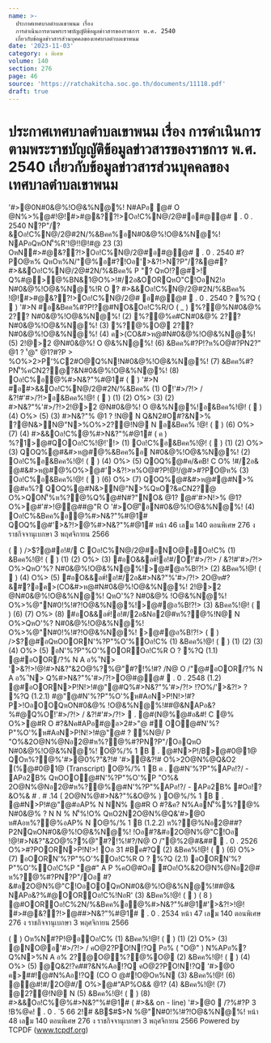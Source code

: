 ```yaml
---
name: >-
  ประกาศเทศบาลตำบลเขาพนม เรื่อง
  การดำเนินการตามพระราชบัญญัติข้อมูลข่าวสารของราชการ พ.ศ. 2540
  เกี่ยวกับข้อมูลข่าวสารส่วนบุคคลของเทศบาลตำบลเขาพนม
date: '2023-11-03'
category: ง พิเศษ
volume: 140
section: 276
page: 46
source: 'https://ratchakitcha.soc.go.th/documents/11118.pdf'
draft: true
---
```


# ประกาศเทศบาลตำบลเขาพนม เรื่อง การดำเนินการตามพระราชบัญญัติข้อมูลข่าวสารของราชการ พ.ศ. 2540 เกี่ยวกับข้อมูลข่าวสารส่วนบุคคลของเทศบาลตำบลเขาพนม

'#>@0N#0&@%!O@&%N@%! N#APอ @# O @N%>%@#!@!#>#@&??!>Oอ!C%N@/2@#อ#@@#  . 0 . 2540 N?P"/?&Oอ!C%N@/2@#2N/%&Bคค%อN#0&@%!O@&%N@%! NAPอQหON'็%R'!@!!@!#@ 23 (3) OหN#>#@&??!>Oอ!C%N@/2@#อ#@@#  . 0 . 2540 #?PO@ห% QหOห%N/"@%อ#?!Oอ'>&?!>N?P"/?&@#? #>&&Oอ!C%N@/2@#2N/%&Bคค% P "? QหO!?@#>!์ Q%#@>@%BN&1@O%>!#/2อ&OORQหO"C!OอN2!อ N#0&@%!O@&%N@%!R O ? #>&&Oอ!C%N@/2@#2N/%&Bคค% !@!#>#@&??!>Oอ!C%N@/2@# อ#@@#  . 0 . 2540 ? %?Q (  ) '#>N #อ&Bคค%#?P!?@#NO&Oอ!C%R/O ( _ ) %?@%N#0&@% 2?? N#0&@%!O@&%N@%! (2) %?@%ค#CN#0&@% 2?? N#0&@%!O@&%N@%! (3) %?@%O@ 2?? N#0&@%!O@&%N@%! (4) ค>(CO&#>ห@#N#0&@%!O@&%N@%! (5) 2!@>2 @N#0&@%! O @&%N@%! (6) &Bคค%#?P!?ห%O@#?PN2?" @1 ? '้@" @1?#?P > %O%>2>P'%C2#O@Q%N!N#0&@%!O@&%N@%! (7) &Bคค%#?PN'็%คCN2?@?&N#0&@%!O@&%N@%! (8) Oอ!C%อ@%#>N&?"%#@1# (  ) '#>N #อ#>&&Oอ!C%N@/2@#2N/%&Bคค% (1) O้!'#>/?!> / &?!#'#>/?!>อ&Bคค%!@! (  ) (1) (2) O%> (3) (2) #>N&?"%'#>/?!>2!@>2 @N#0&@%! O @&%N@%!อ&Bคค%!@! (  ) (4) O%> (5) (3) #>N&?"% @1 ? !N@ N Q&N2#O#?&N>% ?@N&>N@"N>%O%>2?@!N@ N อ&Bคค% !@! (  ) (6) O%> (7) (4) #>&&Oอ!C%@%#>N&?"%#@1# ( ค ) %?1>@#QOOอ!C%!@!'!> (1) Oอ!C%อ&Bคค%!@! (  ) (1) (2) O%> (3) QOQ%@#&#>ห@#@%&Bคค%อ N#0&@%!O@&%N@%! (2) Oอ!C%อ&Bคค%!@! (  ) (4) O%> (5) QOQ%@#ค/&คB! C O% !#/2อ& @#&#>ห@#@%O%>@#'>&?!>ห%O@#?P!@!/@#>#?PO@ห% (3) Oอ!C%อ&Bคค%!@! (  ) (6) O%> (7) QOQ%@#&#>ห@#@#N>% @#ค%? QOQ%@#N&>N@"N>%QหO?&คCN2?@ O%>QON'็%ห%?@%Q%@#N#?"NO& @1? @#'#>N!>% @1? O%>@#'#>!@@##@"R O '#>O@'ีอN#0&@%!O@&%N@%! (4) Oอ!C%&Bคค%อ@%#>N&?"%#@1# QOQ%@#'>&?!>@%#>N&?"%#@1# หน้า 46 เลม 140 ตอนพิเศษ 276 ง ราชกิจจานุเบกษา 3 พฤศจิกายน 2566

(  ) />$?@#อ!#/ C Oอ!C%N@/2@#อNO@อOอ!C% (1) &Bคค%!@! (  ) (1) (2) O%> (3) #อO&&อ#์!อ!#/O้!'#>/?!> / &?!#'#>/?!> O%>QหO'%? N#0&@%!O@&%N@%!>@#@อ%B!?!> (2) &Bคค%!@! (  ) (4) O%> (5) #อO&&อ#์!อ!#/2อ&#>N&?"%'#>/?!> 2O@ห#?&#?อค>(CO&#>ห@#N#0&@%!O@&%N@%! 2!@>2 @N#0&@%!O@&%N@%! QหO'%? N#0&@% !O@&%N@%! O%>%@"N#0!%!#?!O@&%N@%!>@#@อ%B!?!> (3) &Bคค%!@! (  ) (6) (7) O%> (8) #อO&&อ#์!อ!#/2อ&Nอ2@#ห%?@%!N@ N O%>QหO'%? N#0&@%!O@&%N@%! O%>%@"N#0!%!#?!O@&%N@%! >@#@อ%B!?!> (  ) />$?@#อQหOOORN'%?P"%O'%Oอ!C% (1) &Bคค%!@! (  ) (1) (2) (3) (4) O%> (5) อN'%?P"%O'%OOROอ!C%R O ? %?Q (1.1) @#อOOR/?% N A อ% 'ีN> '>&?!>!@!#>N&?"&2O@%?%@"#?!%!#? /N@ O /"@#อOOR/?% N A อ% 'ีN> Q%#>N&?"%'#>/?!>O@#@@#  . 0 . 2548 (1.2) @#อOORN>P!N!>!#@"@#Q%#>N&?"%'#>/?!> !?O%/'>&?!> ? %?Q (1.2.1) #@"@#N'%?P"%O'%ห#AอN>P!N!>!#?P>!OอOOQหON#0&@% !O@&%N@%!##@&NAPอ&?%#@Q%O้!'#>/?!> / &?!#'#>/?!>  . @#(N@%@#อ&#! C @% O%>@#R O #?&Nค#APอ#@อ>2#>"@ #์ OO@#N'%?P"%O'%ห#AอN>P!N!>!#@"@# ? %N@/ P "O%&2O@N%@Nอ2@#ห%?@%#?PN?P"/OอQหO N#0&@%!O@&%N@%! O@%/% 1 B  . @#N>P!/B>@#0@1@ QOห%?@%'#>@0%?"&?!# '#>@&?!# O%>2O@N%@Q&O2 (%@#0@1@ (Transcript) O@%/% 1 B ค . @#N'%?P"%APอ!?/ - APอ2B% QหOOO@#N'%?P"%O'%P "O%& 2O@N%@Nอ2@#ห%?@%@#N'%?P"%APอ!?/ - APอ2B% #Oอ!?&O%& # . # .14 ( 2O@N%@#>N&?"%&O@% ) O@%/% 1 B  . @#N>P!#@"@#อAP% N NN% @#R O #?&ค? N%AอN'็%%?@% N#0&@% ? N N % N'็%!O% QหO2N2O@N%@Q&'#>@0 ห#Aอห%?@%อAP% N O@%/% 1 B (1.2.2) ห%?@%Nอ2@##?P2NQหON#0&@%!O@&%N@%! !Oอ#?&#อ2O@N%@"C!Oอ !@!#>N&?"&2O@%?%@"#?!%!#?/N@ O /"@%2@#&##  . 0 . 2526 O%>#?POORN>P!N!>! Oอ 31 #Bค#?Q (2) &Bคค%!@! (  ) (6) O%> (7) อOORN'%?P"%O'%Oอ!C%R O ? %?Q (2.1) อOORN'%?P"%O'%Oอ!C%P "@#" A P %คO@#Oอ #Oอ!O%&2O@N%@Nอ2@# ห%?@%#?PN?P"/Oอ #?&#อ2O@N%@"C!OอOOQหON#0&@%!O@&%N@%!##@& NAPอ&?%#@OOROอ!C%!NอR' (3) &Bคค%!@! (  ) ( 8 ) @#OOROอ!C%2N/%&Bคค%อ@%#>N&?"%#@1#'>&?!>!@! #>#@&??!>@##>N&?"%#@1#  . 0 . 2534 หน้า 47 เลม 140 ตอนพิเศษ 276 ง ราชกิจจานุเบกษา 3 พฤศจิกายน 2566

(  ) Oห%N#?P!@อOอ!C% (1) &Bคค%!@! (  ) (1) (2) O%> (3) @NO@อ'#>/?!> / คO@2?PO!N!?Q Pอ% ( "O@" ) N%APอ%?Q%N>%N A อ% 2?@O@%?@%O@ (2) &Bคค%!@! (  ) (4) O%> (5) @Q&2!?ค##?&N%Aอ!?Q คO@2?PO!N!?Q '#>@0 ค>##!@#N%Aอ!?Q (CO O @#!O@Oห%N (3) &Bคค%!@! (6) @@#!#/2O@#/ O%>@#"AP%O&& @1? (4) &Bคค%!@! (7) @2?@!N@ N (5) &Bคค%!@! (  ) (8) #>&&Oอ!C%@%#>N&?"%#@1# ( #>&& on - line) '#>@0  /?%#?P 3 !B%@ค!  . 0 . `5 66 2!# &B$#$>N %@"N#0!%!#?!O@&%N@%! หน้า 48 เลม 140 ตอนพิเศษ 276 ง ราชกิจจานุเบกษา 3 พฤศจิกายน 2566 Powered by TCPDF (www.tcpdf.org)
